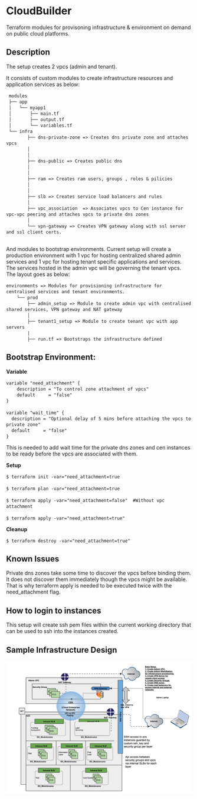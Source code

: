 # CloudBuilder

Terraform modules for provisoning infrastructure & environment on demand on public cloud platforms. 

## Description

The setup creates 2 vpcs (admin and tenant).

It consists of custom modules to create infrastructure resources and application services as below:

	 modules
	 ├── app
	 │   └── myapp1
	 │       ├── main.tf
	 │       ├── output.tf
	 │       └── variables.tf
	 └── infra
		    ├── dns-private-zone => Creates dns private zone and attaches vpcs
		    │   
		    │   
		    ├── dns-public => Creates public dns 
		    │   
		    │   
		    ├── ram => Creates ram users, groups , roles & pilicies
		    │   
		    │  
		    ├── slb => Creates service load balancers and rules
		    │      
		    ├── vpc_association  => Associates vpcs to Cen instance for vpc-vpc peering and attaches vpcs to private dns zones
		    │     
		    └── vpn-gateway => Creates VPN gateway along with ssl server and ssl client certs.      
	           

And modules to bootstrap environments. Current setup will create a production environment with 1 vpc for hosting centralized shared admin services and 1 vpc for hosting tenant specific applications and services. The services hosted in the admin vpc will be governing the tenant vpcs. The layout goes as below: 

	environments => Modules for provisioning infrastructure for centralised services and tenant environments. 
		└── prod
		    ├── admin_setup => Module to create admin vpc with centralised shared services, VPN gateway and NAT gateway
		    │   
		    ├── tenant1_setup => Module to create tenant vpc with app servers
		    |  
		    ├── run.tf => Bootstraps the infrastructure defined

## Bootstrap Environment:

**Variable**

	variable "need_attachment" {
		description = "To control zone attachment of vpcs"
		default     = "false"
	}

	variable "wait_time" {
	  description = "Optional delay of 5 mins before attaching the vpcs to private zone"
	  default     = "false"
	}


This is needed to add wait time for the private dns zones and cen instances to be ready before the vpcs are associated with them.

**Setup**

	$ terraform init -var="need_attachment=true

	$ terraform plan -var="need_attachment=true

	$ terraform apply -var="need_attachment=false"  #Without vpc attachment

	$ terraform apply -var="need_attachment=true"

**Cleanup**

	$ terraform destroy -var="need_attachment=true"

## Known Issues
 
Private dns zones take some time to discover the vpcs before binding them. It does not discover them immediately though the vpcs might be available. That is why terraform apply is needed to be executed twice with the need_attachment flag. 

## How to login to instances

This setup will create ssh pem files within the current working directory that can be used to ssh into the instances created.



## Sample Infrastructure Design


![Cloud_EOD.jpg](Cloud_EOD.jpg)
